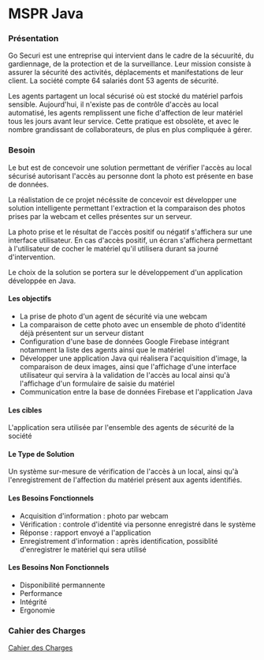 # MSPR Java

### Présentation

Go Securi est une entreprise qui intervient dans le cadre de la sécuurité, du gardiennage, de la protection et de la surveillance. Leur mission consiste à assurer la sécurité des activités, déplacements et manifestations de leur client.
La société compte 64 salariés dont 53 agents de sécurité.

Les agents partagent un local sécurisé où est stocké du matériel parfois sensible. Aujourd'hui, il n'existe pas de contrôle d'accès au local automatisé, les agents remplissent une fiche d'affection de leur matériel tous les jours avant leur service. Cette pratique est obsolète, et avec le nombre grandissant de collaborateurs, de plus en plus compliquée  à gérer.

### Besoin

Le but est de concevoir une solution permettant de vérifier l'accès au local sécurisé autorisant l'accès au personne dont la photo est présente en base de données.

La réalistation de ce projet nécéssite de concevoir est développer une solution intelligente permettant l'extraction et la comparaison des photos prises par la webcam et celles présentes sur un serveur. 

La photo prise et le résultat de l'accès positif ou négatif s'affichera sur une interface utilisateur. En cas d'accès positif, un écran s'affichera permettant à l'utilisateur de cocher le matériel qu'il utilisera durant sa journé d'intervention.

Le choix de la solution se portera sur le développement d'un application développée en Java.


#### Les objectifs

* La prise de photo d'un agent de sécurité via une webcam
* La comparaison de cette photo avec un ensemble de photo d'identité déjà présentent sur un serveur distant
* Configuration d'une base de données Google Firebase intégrant notamment la liste des agents ainsi que le matériel
* Développer une application Java qui réalisera l'acquisition d'image, la comparaison de deux images, ainsi que l'affichage d'une interface utilisateur qui servira à la validation de l'accès au local ainsi qu'à l'affichage d'un formulaire de saisie du matériel
* Communication entre la base de données Firebase et l'application Java

#### Les cibles

L'application sera utilisée par l'ensemble des agents de sécurité de la société

#### Le Type de Solution

Un système sur-mesure de vérification de l'accès à un local, ainsi qu'à l'enregistrement de l'affection du matériel présent aux agents identifiés.

#### Les Besoins Fonctionnels

* Acquisition d'information : photo par webcam
* Vérification : controle d'identité via personne enregistré dans le système
* Réponse : rapport envoyé a l'application
* Enregistrement d'information : après identification, possiblité d'enregistrer le matériel qui sera utilisé

#### Les Besoins Non Fonctionnels

* Disponibilité permannente
* Performance
* Intégrité 
* Ergonomie

### Cahier des Charges
[Cahier des Charges](https://gitlab.com/MaximeMohandi/mspr-java/blob/master/2018-EPSI-TPRE511-1.0.pdf)